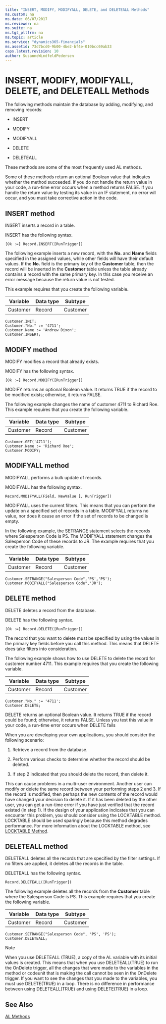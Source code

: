 ```yaml
---
title: "INSERT, MODIFY, MODIFYALL, DELETE, and DELETEALL Methods"
ms.custom: na
ms.date: 06/07/2017
ms.reviewer: na
ms.suite: na
ms.tgt_pltfrm: na
ms.topic: article
ms.service: "dynamics365-financials"
ms.assetid: 73d7bcd0-9b00-4be2-bf4e-010bcc69ab33
caps.latest.revision: 10
author: SusanneWindfeldPedersen
---
```




# INSERT, MODIFY, MODIFYALL, DELETE, and DELETEALL Methods
The following methods maintain the database by adding, modifying, and removing records:  

-   INSERT  

-   MODIFY  

-   MODIFYALL  

-   DELETE  

-   DELETEALL  

 These methods are some of the most frequently used AL methods.  

 Some of these methods return an optional Boolean value that indicates whether the method succeeded. If you do not handle the return value in your code, a run-time error occurs when a method returns FALSE. If you handle the return value by testing its value in an IF statement, no error will occur, and you must take corrective action in the code.  

## INSERT method  
 INSERT inserts a record in a table.  

 INSERT has the following syntax.  

```  
[Ok :=] Record.INSERT([RunTrigger])  
```  

 The following example inserts a new record, with the **No.** and **Name** fields specified in the assigned values, while other fields will have their default values. If the **No.** field is the primary key of the **Customer** table, then the record will be inserted in the **Customer** table unless the table already contains a record with the same primary key. In this case you receive an error message because the return value is not tested.  

 This example requires that you create the following variable.  

|Variable|Data type|Subtype|  
|--------------|---------------|-------------|  
|Customer|Record|Customer|  

```  
Customer.INIT;  
Customer."No." := '4711';  
Customer.Name := 'Andrew Dixon';  
Customer.INSERT;  
```  

## MODIFY method  
 MODIFY modifies a record that already exists.  

 MODIFY has the following syntax.  

```  
[Ok :=] Record.MODIFY([RunTrigger])  
```  

 MODIFY returns an optional Boolean value. It returns TRUE if the record to be modified exists; otherwise, it returns FALSE.  

 The following example changes the name of customer 4711 to Richard Roe. This example requires that you create the following variable.  

|Variable|Data type|Subtype|  
|--------------|---------------|-------------|  
|Customer|Record|Customer|  

```  
Customer.GET('4711');  
Customer.Name := 'Richard Roe';  
Customer.MODIFY;  
```  

## MODIFYALL method  
 MODIFYALL performs a bulk update of records.  

 MODIFYALL has the following syntax.  

```  
Record.MODIFYALL(Field, NewValue [, RunTrigger])  
```  

 MODIFYALL uses the current filters. This means that you can perform the update on a specified set of records in a table. MODIFYALL returns no value, nor does it cause an error if the set of records to be changed is empty.  

 In the following example, the SETRANGE statement selects the records where Salesperson Code is PS. The MODIFYALL statement changes the Salesperson Code of these records to JR. The example requires that you create the following variable.  

|Variable|Data type|Subtype|  
|--------------|---------------|-------------|  
|Customer|Record|Customer|  

```  
Customer.SETRANGE("Salesperson Code",'PS','PS');  
Customer.MODIFYALL("Salesperson Code",'JR');  
```  

## DELETE method  
 DELETE deletes a record from the database.  

 DELETE has the following syntax.  

```  
[Ok :=] Record.DELETE([RunTrigger])  
```  

 The record that you want to delete must be specified by using the values in the primary key fields before you call this method. This means that DELETE does take filters into consideration.  

 The following example shows how to use DELETE to delete the record for customer number 4711. This example requires that you create the following variable.  

|Variable|Data type|Subtype|  
|--------------|---------------|-------------|  
|Customer|Record|Customer|  

```  
Customer."No." := '4711';  
Customer.DELETE;  
```  

 DELETE returns an optional Boolean value. It returns TRUE if the record could be found; otherwise, it returns FALSE. Unless you test this value in your code, a run-time error occurs when DELETE fails  

 When you are developing your own applications, you should consider the following scenario:  

1.  Retrieve a record from the database.  

2.  Perform various checks to determine whether the record should be deleted.  

3.  If step 2 indicated that you should delete the record, then delete it.  

 This can cause problems in a multi-user environment. Another user can modify or delete the same record between your performing steps 2 and 3. If the record is modified, then perhaps the new contents of the record would have changed your decision to delete it. If it has been deleted by the other user, you can get a run-time error if you have just verified that the record existed \(in step 1\). If the design of your application indicates that you can encounter this problem, you should consider using the LOCKTABLE method. LOCKTABLE should be used sparingly because this method degrades performance. For more information about the LOCKTABLE method, see [LOCKTABLE Method](methods/devenv-LOCKTABLE-Method.md).  

## DELETEALL method  
 DELETEALL deletes all the records that are specified by the filter settings. If no filters are applied, it deletes all the records in the table.  

 DELETEALL has the following syntax.  

```  
Record.DELETEALL([RunTrigger])  
```  

 The following example deletes all the records from the **Customer** table where the Salesperson Code is PS. This example requires that you create the following variable.  

|Variable|Data type|Subtype|  
|--------------|---------------|-------------|  
|Customer|Record|Customer|  

```  
Customer.SETRANGE("Salesperson Code", 'PS', 'PS');  
Customer.DELETEALL;  
```  

> [!NOTE]  
>  When you use DELETEALL (TRUE), a copy of the AL variable with its initial values is created. This means that when you use DELETEALL(TRUE) to run the OnDelete trigger, all the changes that were made to the variables in the method or codeunit that is making the call cannot be seen in the OnDelete trigger. If you want to see the changes that you made to the variables, you must use DELETE(TRUE) in a loop. There is no difference in performance between using DELETEALL(TRUE) and using DELETE(TRUE) in a loop.


## See Also
[AL Methods](methods/devenv-al-method-reference.md)  